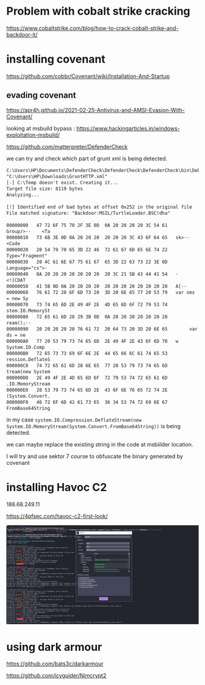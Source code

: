 # Problem with cobalt strike cracking

https://www.cobaltstrike.com/blog/how-to-crack-cobalt-strike-and-backdoor-it/

# installing covenant

https://github.com/cobbr/Covenant/wiki/Installation-And-Startup

## evading covenant

https://apr4h.github.io/2021-02-25-Antivirus-and-AMSI-Evasion-With-Covenant/


looking at msbuild bypass : https://www.hackingarticles.in/windows-exploitation-msbuild/

https://github.com/matterpreter/DefenderCheck

we can try and check which part of grunt xml is being detected.

```
C:\Users\HP\Documents\DefenderCheck\DefenderCheck\DefenderCheck\bin\Debug>DefenderCheck.exe "C:\Users\HP\Downloads\GruntHTTP.xml"
[-] C:\Temp doesn't exist. Creating it...
Target file size: 8119 bytes
Analyzing...

[!] Identified end of bad bytes at offset 0x252 in the original file
File matched signature: "Backdoor:MSIL/TurtleLoader.BSC!dha"

00000000   47 72 6F 75 70 2F 3E 0D  0A 20 20 20 20 3C 54 61   Group/>··    <Ta
00000010   73 6B 3E 0D 0A 20 20 20  20 20 20 3C 43 6F 64 65   sk>··      <Code
00000020   20 54 79 70 65 3D 22 46  72 61 67 6D 65 6E 74 22    Type="Fragment"
00000030   20 4C 61 6E 67 75 61 67  65 3D 22 63 73 22 3E 0D    Language="cs">·
00000040   0A 20 20 20 20 20 20 20  20 3C 21 5B 43 44 41 54   ·        <![CDAT
00000050   41 5B 0D 0A 20 20 20 20  20 20 20 20 20 20 20 20   A[··
00000060   76 61 72 20 6F 6D 73 20  3D 20 6E 65 77 20 53 79   var oms = new Sy
00000070   73 74 65 6D 2E 49 4F 2E  4D 65 6D 6F 72 79 53 74   stem.IO.MemorySt
00000080   72 65 61 6D 28 29 3B 0D  0A 20 20 20 20 20 20 20   ream();··
00000090   20 20 20 20 20 76 61 72  20 64 73 20 3D 20 6E 65        var ds = ne
000000A0   77 20 53 79 73 74 65 6D  2E 49 4F 2E 43 6F 6D 70   w System.IO.Comp
000000B0   72 65 73 73 69 6F 6E 2E  44 65 66 6C 61 74 65 53   ression.DeflateS
000000C0   74 72 65 61 6D 28 6E 65  77 20 53 79 73 74 65 6D   tream(new System
000000D0   2E 49 4F 2E 4D 65 6D 6F  72 79 53 74 72 65 61 6D   .IO.MemoryStream
000000E0   28 53 79 73 74 65 6D 2E  43 6F 6E 76 65 72 74 2E   (System.Convert.
000000F0   46 72 6F 6D 42 61 73 65  36 34 53 74 72 69 6E 67   FromBase64String
```

in my case `system.IO.Compression.DeflateStream(new System.IO.MemoryStream(System.Convert.FromBase64String))` is being detected.

we can maybe replace the existing string in the code at msbiilder location.

I will try and use sektor 7 course to obfuscate the binary generated by covenant

# installing Havoc C2

188.68.249.11

https://4pfsec.com/havoc-c2-first-look/

![](./havoc.png)

# using dark armour

https://github.com/bats3c/darkarmour

https://github.com/icyguider/Nimcrypt2

